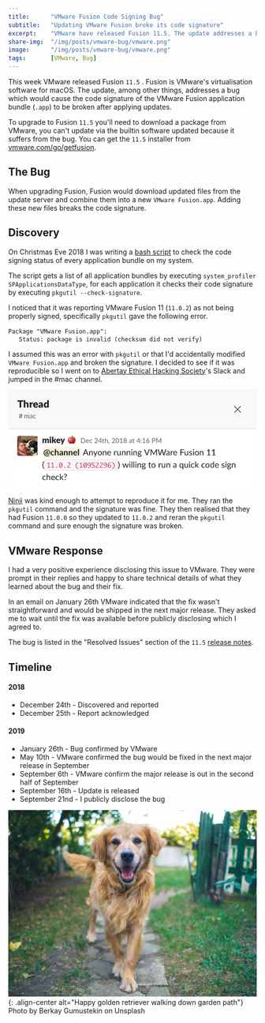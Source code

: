 ```yaml
---
title:		"VMware Fusion Code Signing Bug"
subtitle:	"Updating VMware Fusion broke its code signature"
excerpt:	"VMware have released Fusion 11.5. The update addresses a bug which would cause the code signature of the VMware Fusion application bundle to be broken after applying updates."
share-img:	"/img/posts/vmware-bug/vmware.png"
image:		"/img/posts/vmware-bug/vmware.png"
tags:		[VMware, Bug]
---
```


This week VMware released Fusion `11.5` . Fusion is VMware's virtualisation software for macOS. The update, among other things, addresses a bug which would cause the code signature of the VMware Fusion application bundle (`.app`) to be broken after applying updates.

To upgrade to Fusion `11.5` you'll need to download a package from VMware, you can't update via the builtin software updated because it suffers from the bug. You can get the `11.5` installer from [vmware.com/go/getfusion](https://www.vmware.com/go/getfusion). 

## The Bug

When upgrading Fusion, Fusion would download updated files from the update server and combine them into a new `VMware Fusion.app`. Adding these new files breaks the code signature. 

## Discovery

On Christmas Eve 2018 I was writing a [bash script](https://github.com/0xmachos/macos-scripts/blob/master/signature_check) to check the code signing status of every application bundle on my system. 

The script gets a list of all application bundles by
executing `system_profiler SPApplicationsDataType`, for each application it checks their code signature by executing `pkgutil --check-signature`.

I noticed that it was reporting VMware Fusion 11 (`11.0.2`) as not being properly signed, specifically `pkgutil` gave the following error.

```
Package "VMware Fusion.app":
   Status: package is invalid (checksum did not verify)
```

I assumed this was an error with `pkgutil` or that I'd accidentally modified `VMware Fusion.app` and broken the signature. I decided to see if it was reproducible so I went on to [Abertay Ethical Hacking Society](https://twitter.com/abertayhackers)'s Slack and jumped in the #mac channel.

![no-alignment](/img/posts/vmware-bug/slack-question.png)  

[Ninji](https://twitter.com/_Ninji) was kind enough to attempt to reproduce it for me. They ran the `pkgutil` command and the signature was fine. They then realised that they had Fusion `11.0.0` so they updated to `11.0.2` and reran the `pkgutil` command and sure enough the signature was broken.

## VMware Response

I had a very positive experience disclosing this issue to VMware. They were prompt in their replies and happy to share technical details of what they learned about the bug and their fix. 

In an email on January 26th VMware indicated that the fix wasn't straightforward and would be shipped in the next major release. They asked me to wait until the fix was available before publicly disclosing which I agreed to.

The bug is listed in the "Resolved Issues" section of the `11.5` [release notes](https://docs.vmware.com/en/VMware-Fusion/11.5.0/rn/VMware-Fusion-1150-Release-Notes.html#resolvedissues). 

## Timeline

#### 2018
- December 24th - Discovered and reported
- December 25th - Report acknowledged

#### 2019
- January 26th 	- Bug confirmed by VMware
- May 10th - VMware confirmed the bug would be fixed in the next major release in September
- September 6th - VMware confirm the major release is out in the second half of September
- September 16th - Update is released
- September 21nd - I publicly disclose the bug

![center-aligned-image](/img/dogs/dog2.jpg){: .align-center alt="Happy golden retriever walking down garden path"}
Photo by Berkay Gumustekin on Unsplash
